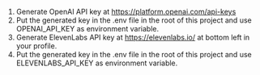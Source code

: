 1. Generate OpenAI API key at https://platform.openai.com/api-keys
2. Put the generated key in the .env file in the root of this project and use OPENAI_API_KEY as environment variable.
3. Generate ElevenLabs API key at https://elevenlabs.io/ at bottom left in your profile.
4. Put the generated key in the .env file in the root of this project and use ELEVENLABS_API_KEY as environment variable.